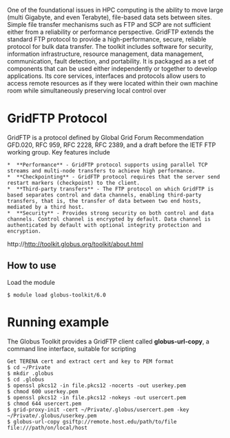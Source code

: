 One of the foundational issues in HPC computing is the ability to move large (multi Gigabyte, and even Terabyte), file-based data sets between sites. Simple file transfer mechanisms such as FTP and SCP are not sufficient either from a reliability or performance perspective. GridFTP extends the standard FTP protocol to provide a high-performance, secure, reliable protocol for bulk data transfer.
The toolkit includes software for security, information infrastructure, resource management, data management, communication, fault detection, and portability. It is packaged as a set of components that can be used either independently or together to develop applications.
Its core services, interfaces and protocols allow users to access remote resources as if they were located within their own machine room while simultaneously preserving local control over

# GridFTP Protocol
GridFTP is a protocol defined by Global Grid Forum Recommendation GFD.020, RFC 959, RFC 2228, RFC 2389, and a draft before the IETF FTP working group. Key features include
```
*  **Performance** - GridFTP protocol supports using parallel TCP streams and multi-node transfers to achieve high performance.
*  **Checkpointing** - GridFTP protocol requires that the server send restart markers (checkpoint) to the client.
*  **Third-party transfers** - The FTP protocol on which GridFTP is based separates control and data channels, enabling third-party transfers, that is, the transfer of data between two end hosts, mediated by a third host.
*  **Security** - Provides strong security on both control and data channels. Control channel is encrypted by default. Data channel is authenticated by default with optional integrity protection and encryption.
```
http://http://toolkit.globus.org/toolkit/about.html

## How to use

Load the module 
```
$ module load globus-toolkit/6.0
```

# Running example
The Globus Toolkit provides a GridFTP client called **globus-url-copy**, a command line interface, suitable for scripting 
```
Get TERENA cert and extract cert and key to PEM format
$ cd ~/Private
$ mkdir .globus
$ cd .globus
$ openssl pkcs12 -in file.pkcs12 -nocerts -out userkey.pem
$ chmod 600 userkey.pem
$ openssl pkcs12 -in file.pkcs12 -nokeys -out usercert.pem
$ chmod 644 usercert.pem
$ grid-proxy-init -cert ~/Private/.globus/usercert.pem -key ~/Private/.globus/userkey.pem
$ globus-url-copy gsiftp://remote.host.edu/path/to/file file:///path/on/local/host
```
